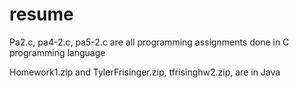 # resume
Pa2.c, pa4-2.c, pa5-2.c are all programming assignments done in C programming language

Homework1.zip and TylerFrisinger.zip, tfrisinghw2.zip, are in Java 
